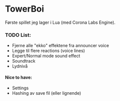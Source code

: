 # TowerBoi
Første spillet jeg lager i Lua (med Corona Labs Engine).


### TODO List:
* Fjerne alle "ekko" effektene fra announcer voice
* Legge til flere reactions (voice lines)
* Expert/Normal mode sound effect
* Soundtrack
* Lydnivå

#### Nice to have:
* Settings
* Hashing av save fil (eller lignende)
